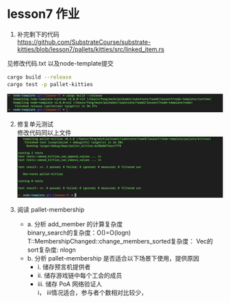 # lesson7 作业

1. 补完剩下的代码  
https://github.com/SubstrateCourse/substrate-kitties/blob/lesson7/pallets/kitties/src/linked_item.rs

见修改代码.txt 以及node-template提交
````bash
cargo build --release
cargo test -p pallet-kitties
````
![image](./images/compile_ok.png)

2. 修复单元测试   
修改代码同以上文件
![image](./images/test_ok.png)

3. 阅读 pallet-membership     
    - a. 分析 add_member 的计算复杂度   
      binary_search的复杂度：O()=O(logn)
      T::MembershipChanged::change_members_sorted复杂度： Vec的sort复杂度: nlogn
    - b. 分析 pallet-membership 是否适合以下场景下使用，提供原因   
      * i. 储存预言机提供者    
      * ii. 储存游戏链中每个工会的成员   
      * iii. 储存 PoA 网络验证人   
      i， iii情况适合，参与者个数相对比较少，